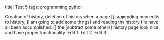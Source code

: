 title: Test 5
tags: programming,python

Creation of history, deletion of history when a page [], appending new edits to history, [I am going to add some things] and reading the history file have all been accomplished. [] the [subtract some others] history page look nice and have proper functionality. Edit 1. Edit 2. Edit 3.